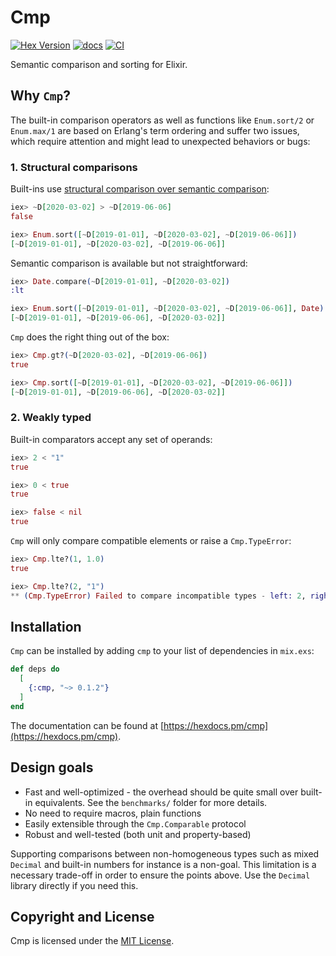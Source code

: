# Cmp

[![Hex Version](https://img.shields.io/hexpm/v/cmp.svg)](https://hex.pm/packages/cmp)
[![docs](https://img.shields.io/badge/docs-hexpm-blue.svg)](https://hexdocs.pm/cmp/)
[![CI](https://github.com/sabiwara/cmp/workflows/CI/badge.svg)](https://github.com/sabiwara/cmp/actions?query=workflow%3ACI)

Semantic comparison and sorting for Elixir.

## Why `Cmp`?

The built-in comparison operators as well as functions like `Enum.sort/2` or
`Enum.max/1` are based on Erlang's term ordering and suffer two issues, which
require attention and might lead to unexpected behaviors or bugs:

### 1. Structural comparisons

Built-ins use
[structural comparison over semantic comparison](https://hexdocs.pm/elixir/Kernel.html#module-structural-comparison):

```elixir
iex> ~D[2020-03-02] > ~D[2019-06-06]
false

iex> Enum.sort([~D[2019-01-01], ~D[2020-03-02], ~D[2019-06-06]])
[~D[2019-01-01], ~D[2020-03-02], ~D[2019-06-06]]
```

Semantic comparison is available but not straightforward:

```elixir
iex> Date.compare(~D[2019-01-01], ~D[2020-03-02])
:lt

iex> Enum.sort([~D[2019-01-01], ~D[2020-03-02], ~D[2019-06-06]], Date)
[~D[2019-01-01], ~D[2019-06-06], ~D[2020-03-02]]
```

`Cmp` does the right thing out of the box:

```elixir
iex> Cmp.gt?(~D[2020-03-02], ~D[2019-06-06])
true

iex> Cmp.sort([~D[2019-01-01], ~D[2020-03-02], ~D[2019-06-06]])
[~D[2019-01-01], ~D[2019-06-06], ~D[2020-03-02]]
```

### 2. Weakly typed

Built-in comparators accept any set of operands:

```elixir
iex> 2 < "1"
true

iex> 0 < true
true

iex> false < nil
true
```

`Cmp` will only compare compatible elements or raise a `Cmp.TypeError`:

```elixir
iex> Cmp.lte?(1, 1.0)
true

iex> Cmp.lte?(2, "1")
** (Cmp.TypeError) Failed to compare incompatible types - left: 2, right: "1"
```

## Installation

`Cmp` can be installed by adding `cmp` to your list of dependencies in
`mix.exs`:

```elixir
def deps do
  [
    {:cmp, "~> 0.1.2"}
  ]
end
```

The documentation can be found at
[https://hexdocs.pm/cmp](https://hexdocs.pm/cmp).

## Design goals

- Fast and well-optimized - the overhead should be quite small over built-in
  equivalents. See the `benchmarks/` folder for more details.
- No need to require macros, plain functions
- Easily extensible through the `Cmp.Comparable` protocol
- Robust and well-tested (both unit and property-based)

Supporting comparisons between non-homogeneous types such as mixed `Decimal` and
built-in numbers for instance is a non-goal. This limitation is a necessary
trade-off in order to ensure the points above. Use the `Decimal` library
directly if you need this.

## Copyright and License

Cmp is licensed under the [MIT License](LICENSE.md).
